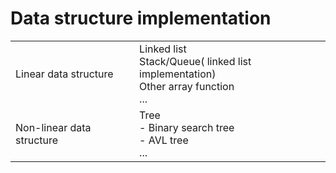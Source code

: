 # Data structure implementation
|||
|-|-|
|Linear data structure|Linked list<br>Stack/Queue( linked list implementation)<br>Other array function <br>...|
|Non-linear data structure|Tree<br>- Binary search tree<br>- AVL tree<br>...|
